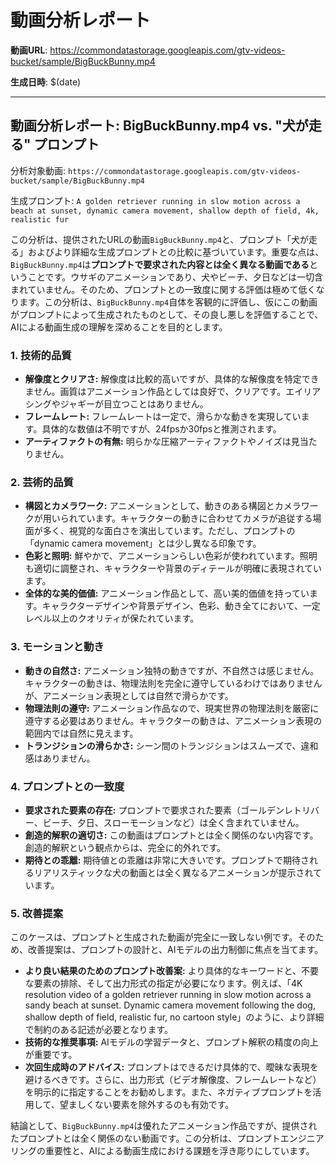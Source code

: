 # 動画分析レポート

**動画URL**: https://commondatastorage.googleapis.com/gtv-videos-bucket/sample/BigBuckBunny.mp4

**生成日時**: $(date)

---

## 動画分析レポート: BigBuckBunny.mp4 vs. "犬が走る" プロンプト

分析対象動画: `https://commondatastorage.googleapis.com/gtv-videos-bucket/sample/BigBuckBunny.mp4`

生成プロンプト: `A golden retriever running in slow motion across a beach at sunset, dynamic camera movement, shallow depth of field, 4k, realistic fur`

この分析は、提供されたURLの動画`BigBuckBunny.mp4`と、プロンプト「犬が走る」およびより詳細な生成プロンプトとの比較に基づいています。重要な点は、`BigBuckBunny.mp4`は**プロンプトで要求された内容とは全く異なる動画である**ということです。ウサギのアニメーションであり、犬やビーチ、夕日などは一切含まれていません。そのため、プロンプトとの一致度に関する評価は極めて低くなります。この分析は、`BigBuckBunny.mp4`自体を客観的に評価し、仮にこの動画がプロンプトによって生成されたものとして、その良し悪しを評価することで、AIによる動画生成の理解を深めることを目的とします。


### 1. 技術的品質

* **解像度とクリアさ:**  解像度は比較的高いですが、具体的な解像度を特定できません。画質はアニメーション作品としては良好で、クリアです。エイリアシングやジャギーが目立つことはありません。
* **フレームレート:** フレームレートは一定で、滑らかな動きを実現しています。具体的な数値は不明ですが、24fpsか30fpsと推測されます。
* **アーティファクトの有無:** 明らかな圧縮アーティファクトやノイズは見当たりません。


### 2. 芸術的品質

* **構図とカメラワーク:** アニメーションとして、動きのある構図とカメラワークが用いられています。キャラクターの動きに合わせてカメラが追従する場面が多く、視覚的な面白さを演出しています。ただし、プロンプトの「dynamic camera movement」とは少し異なる印象です。
* **色彩と照明:** 鮮やかで、アニメーションらしい色彩が使われています。照明も適切に調整され、キャラクターや背景のディテールが明確に表現されています。
* **全体的な美的価値:** アニメーション作品として、高い美的価値を持っています。キャラクターデザインや背景デザイン、色彩、動き全てにおいて、一定レベル以上のクオリティが保たれています。


### 3. モーションと動き

* **動きの自然さ:** アニメーション独特の動きですが、不自然さは感じません。キャラクターの動きは、物理法則を完全に遵守しているわけではありませんが、アニメーション表現としては自然で滑らかです。
* **物理法則の遵守:** アニメーション作品なので、現実世界の物理法則を厳密に遵守する必要はありません。キャラクターの動きは、アニメーション表現の範囲内では自然に見えます。
* **トランジションの滑らかさ:** シーン間のトランジションはスムーズで、違和感はありません。


### 4. プロンプトとの一致度

* **要求された要素の存在:** プロンプトで要求された要素（ゴールデンレトリバー、ビーチ、夕日、スローモーションなど）は全く含まれていません。
* **創造的解釈の適切さ:** この動画はプロンプトとは全く関係のない内容です。創造的解釈という観点からは、完全に的外れです。
* **期待との乖離:** 期待値との乖離は非常に大きいです。プロンプトで期待されるリアリスティックな犬の動画とは全く異なるアニメーションが提示されています。


### 5. 改善提案

このケースは、プロンプトと生成された動画が完全に一致しない例です。そのため、改善提案は、プロンプトの設計と、AIモデルの出力制御に焦点を当てます。

* **より良い結果のためのプロンプト改善案:**  より具体的なキーワードと、不要な要素の排除、そして出力形式の指定が必要になります。例えば、「4K resolution video of a golden retriever running in slow motion across a sandy beach at sunset. Dynamic camera movement following the dog, shallow depth of field, realistic fur, no cartoon style」のように、より詳細で制約のある記述が必要となります。
* **技術的な推奨事項:**  AIモデルの学習データと、プロンプト解釈の精度の向上が重要です。
* **次回生成時のアドバイス:** プロンプトはできるだけ具体的で、曖昧な表現を避けるべきです。さらに、出力形式（ビデオ解像度、フレームレートなど）を明示的に指定することをお勧めします。また、ネガティブプロンプトを活用して、望ましくない要素を除外するのも有効です。


結論として、`BigBuckBunny.mp4`は優れたアニメーション作品ですが、提供されたプロンプトとは全く関係のない動画です。この分析は、プロンプトエンジニアリングの重要性と、AIによる動画生成における課題を浮き彫りにしています。
